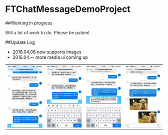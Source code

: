 # FTChatMessageDemoProject

##Working in progress

Still a lot of work to do. Please be patient.

##Update Log

* 2016.04.06 now supports images
* 2016.04.-- more media ui coming up






<table>
  <tr>
    <th><img src="/ResourceImages/chatmessage01.jpg" width="250"/></th>
    <th><img src="/ResourceImages/chatmessage02.jpg" width="250"/></th>
    <th><img src="/ResourceImages/chatmessage03.jpg" width="250"/></th>
    <th><img src="/ResourceImages/chatmessage04.jpg" width="250"/></th>
  </tr>
</table>